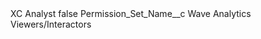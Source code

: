 <?xml version="1.0" encoding="UTF-8"?>
<CustomMetadata xmlns="http://soap.sforce.com/2006/04/metadata" xmlns:xsi="http://www.w3.org/2001/XMLSchema-instance" xmlns:xsd="http://www.w3.org/2001/XMLSchema">
    <label>XC Analyst</label>
    <protected>false</protected>
    <values>
        <field>Permission_Set_Name__c</field>
        <value xsi:type="xsd:string">Wave Analytics Viewers/Interactors</value>
    </values>
</CustomMetadata>
